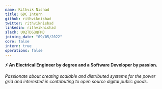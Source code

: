 ```yaml
---
name: Rithvik Nishad
title: GDC Intern
github: rithviknishad
twitter: rithviknishad
linkedin: rithviknishad
slack: U02TDGQQPMJ
joining_date: "09/05/2022"
core: false
intern: true
operations: false
---
```



**⚡ An Electrical Engineer by degree and a Software Developer by passion.**

*Passionate about creating scalable and distributed systems for the power grid and interested in contributing to open source digital public goods.*
